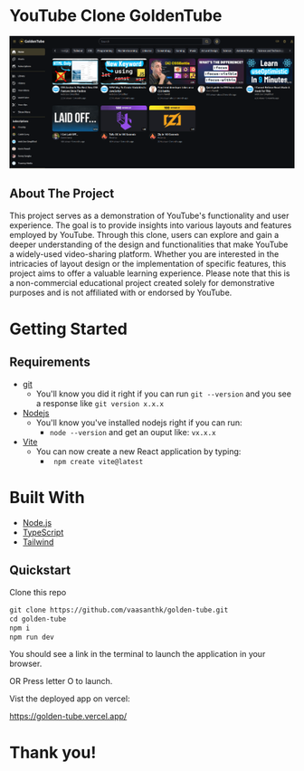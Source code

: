 # YouTube Clone GoldenTube

![alt text](./public/screen-shot.png)

## About The Project

This project serves as a demonstration of YouTube's functionality and user experience. The goal is to provide insights into various layouts and features employed by YouTube. Through this clone, users can explore and gain a deeper understanding of the design and functionalities that make YouTube a widely-used video-sharing platform. Whether you are interested in the intricacies of layout design or the implementation of specific features, this project aims to offer a valuable learning experience. Please note that this is a non-commercial educational project created solely for demonstrative purposes and is not affiliated with or endorsed by YouTube.

# Getting Started

## Requirements

- [git](https://git-scm.com/book/en/v2/Getting-Started-Installing-Git)
  - You'll know you did it right if you can run `git --version` and you see a response like `git version x.x.x`
- [Nodejs](https://nodejs.org/en/)
  - You'll know you've installed nodejs right if you can run:
    - `node --version` and get an ouput like: `vx.x.x`
- [Vite](https://vitejs.dev/)
  - You can now create a new React application by typing:
    - ` npm create vite@latest`

# Built With

- [Node.js](https://nodejs.org/en/)
- [TypeScript](https://www.typescriptlang.org/)
- [Tailwind](https://tailwindcss.com/)

## Quickstart

Clone this repo

```
git clone https://github.com/vaasanthk/golden-tube.git
cd golden-tube
npm i
npm run dev
```

You should see a link in the terminal to launch the application in your browser.

OR Press letter O to launch.

Vist the deployed app on vercel:

https://golden-tube.vercel.app/

# Thank you!
